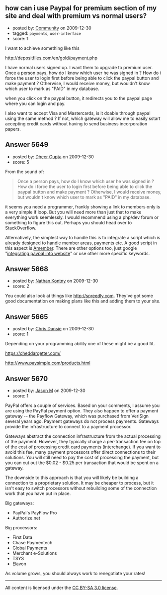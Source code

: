 ## how can i use Paypal for premium section of my site and deal with premium vs normal users?

- posted by: [Community](https://stackexchange.com/users/-1/-1-community) on 2009-12-30
- tagged: `payments`, `user-interface`
- score: 1

I want to achieve something like this

http://depositfiles.com/en/gold/payment.php

I have normal users signed up. I want them to upgrade to premium user. Once a person pays, how do I know which user he was signed in ? How do i force the user to login first before being able to click the paypal button and make payment ? Otherwise, I would receive money, but wouldn't know which user to mark as "PAID" in my database.

when you click on the paypal button, it redirects you to the paypal page where you can login and pay.

I also want to accept Visa and Mastercards, is it doable through paypal using the same method ? If not, which gateway will allow me to easily sstart accepting credit cards without having to send business incorporation papers.



## Answer 5649

- posted by: [Dheer Gupta](https://stackexchange.com/users/-1/2052-dheer-gupta) on 2009-12-30
- score: 5

<p>From the sound of:</p>

<blockquote>
  <p>Once a person pays, how do I know
  which user he was signed in ? How do i
  force the user to login first before
  being able to click the paypal button
  and make payment ? Otherwise, I would
  receive money, but wouldn't know which
  user to mark as "PAID" in my database.</p>
</blockquote>

<p>it seems you need a programmer, frankly showing a link to members only is a very simple if loop. But you will need more than just that to make everything work seemlessly. I would recommend using a php/dev forum or something to figure this out. Perhaps you should head over to StackOverflow.</p>

<p>Alternatively, the simplest way to handle this is to integrate a script which is already designed to handle member areas, payments etc. A good script in this aspect is <a href="http://www.amember.com/p/" rel="nofollow">Amember</a>. There are other options too, just google "<a href="http://www.google.com/search?q=integrating+paypal+into+website&amp;btnG=Search" rel="nofollow">integrating paypal into website</a>" or use other more specific keywords.</p>



## Answer 5668

- posted by: [Nathan Kontny](https://stackexchange.com/users/-1/973-nathan-kontny) on 2009-12-30
- score: 2

<p>You could also look at things like <a href="http://spreedly.com" rel="nofollow">http://spreedly.com</a>.  They've got some good documentation on making plans like this and adding them to your site.  </p>



## Answer 5665

- posted by: [Chris Dansie](https://stackexchange.com/users/-1/2053-chris-dansie) on 2009-12-30
- score: 1

Depending on your programming ability one of these might be a good fit.

https://cheddargetter.com/

http://www.paysimple.com/products.html









## Answer 5670

- posted by: [Jason M](https://stackexchange.com/users/-1/2070-jason-m) on 2009-12-30
- score: 1

PayPal offers a couple of services.  Based on your comments, I assume you are using the PayPal payment option.  They also happen to offer a payment gateway -- the Payflow Gateway, which was purchased from VeriSign several years ago.  Payment gateways do not process payments.  Gateways provide the infrastructure to connect to a payment processor.  

Gateways abstract the connection infrastructure from the actual processing of the payment.  However, they typically charge a per-transaction fee on top of the cost of processing credit card payments (interchange).  If you want to avoid this fee, many payment processors offer direct connections to their solutions.  You will still need to pay the cost of processing the payment, but you can cut out the $0.02 - $0.25 per transaction that would be spent on a gateway.

The downside to this approach is that you will likely be building a connection to a proprietary solution.  It may be cheaper to process, but it isn't easy to switch processors without rebuilding some of the connection work that you have put in place.  

Big gateways:

 - PayPal's PayFlow Pro
 - Authorize.net

Big processors:

 - First Data 
 - Chase Paymentech
 - Global Payments
 - Merchant e-Solutions
 - TSYS
 - Elavon

As volume grows, you should always work to renegotiate your rates!  



---

All content is licensed under the [CC BY-SA 3.0 license](https://creativecommons.org/licenses/by-sa/3.0/).
